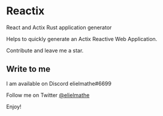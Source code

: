 # Reactix
React and Actix Rust application generator

Helps to quickly generate an Actix Reactive Web Application.

Contribute and leave me a star.

## Write to me

I am available on Discord elielmathe#6699

Follow me on Twitter [@elielmathe](https://twitter.com/elielmathe)

Enjoy!
